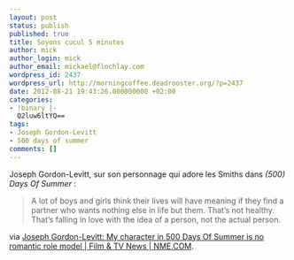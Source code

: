 ```yaml
---
layout: post
status: publish
published: true
title: Soyons cucul 5 minutes
author: mick
author_login: mick
author_email: mickael@flochlay.com
wordpress_id: 2437
wordpress_url: http://morningcoffee.deadrooster.org/?p=2437
date: 2012-08-21 19:43:26.000000000 +02:00
categories:
- !binary |-
  Q2luw6ltYQ==
tags:
- Joseph Gordon-Levitt
- 500 days of summer
comments: []
---
```

Joseph Gordon-Levitt, sur son personnage qui adore les Smiths dans <em>(500) Days Of Summer</em> :
<blockquote>A lot of boys and girls think their lives will have meaning if they find a partner who wants nothing else in life but them. That’s not healthy. That’s falling in love with the idea of a person, not the actual person.</blockquote>
via <a href="http://www.nme.com/filmandtv/news/joseph-gordon-levitt-my-character-in-500-days/280703">Joseph Gordon-Levitt: My character in 500 Days Of Summer is no romantic role model | Film &amp; TV News | NME.COM</a>.
